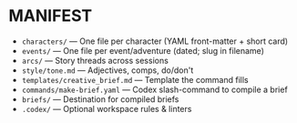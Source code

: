 # MANIFEST

- `characters/` — One file per character (YAML front-matter + short card)
- `events/` — One file per event/adventure (dated; slug in filename)
- `arcs/` — Story threads across sessions
- `style/tone.md` — Adjectives, comps, do/don't
- `templates/creative_brief.md` — Template the command fills
- `commands/make-brief.yaml` — Codex slash-command to compile a brief
- `briefs/` — Destination for compiled briefs
- `.codex/` — Optional workspace rules & linters
